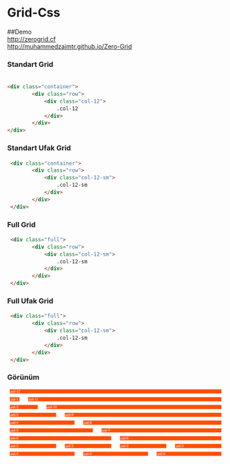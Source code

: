 # Grid-Css

##Demo   
http://zerogrid.cf   
http://muhammedzaimtr.github.io/Zero-Grid

### Standart Grid
```html

<div class="container">
        <div class="row">
            <div class="col-12">
                .col-12
            </div>
        </div>
</div>

```

### Standart Ufak Grid

```html
 <div class="container">
        <div class="row">
            <div class="col-12-sm">
                .col-12-sm
            </div>
        </div>
 </div>
```

### Full Grid

```html
 <div class="full">
        <div class="row">
            <div class="col-12-sm">
                .col-12-sm
            </div>
        </div>
 </div>
```

### Full Ufak Grid

```html
 <div class="full">
        <div class="row">
            <div class="col-12-sm">
                .col-12-sm
            </div>
        </div>
 </div>
```


### Görünüm

![Masaüstü](https://raw.githubusercontent.com/muhammedzaimtr/Grid-Css/master/goruntu/1.png "Masaüstü")


